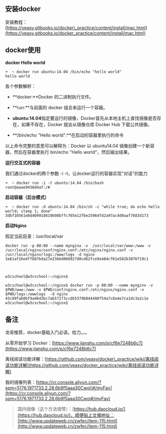 ## 安装docker

安装教程：[https://yeasy.gitbooks.io/docker\_practice/content/install/mac.html](https://yeasy.gitbooks.io/docker_practice/content/install/mac.html)

## docker使用

**docker Hello world**

```
➜  ~ docker run ubuntu:14.04 /bin/echo "hello world"
hello world
```

各个参数解析：

* **docker:**Docker 的二进制执行文件。

* **run:**与前面的 docker 组合来运行一个容器。

* **ubuntu:14.04**指定要运行的镜像，Docker首先从本地主机上查找镜像是否存在，如果不存在，Docker 就会从镜像仓库 Docker Hub 下载公共镜像。

* **/bin/echo "Hello world":**在启动的容器里执行的命令

以上命令完整的意思可以解释为：Docker 以 ubuntu14.04 镜像创建一个新容器，然后在容器里执行 bin/echo "Hello world"，然后输出结果。

**运行交互式的容器**

我们通过docker的两个参数 -i -t，让docker运行的容器实现"对话"的能力

```
➜  ~ docker run -i -t ubuntu:14.04 /bin/bash
root@aaae9436d4af:/#
```

**启动容器（后台模式）**

```
➜  ~ docker run -d ubuntu:14.04 /bin/sh -c "while true; do echo hello world; sleep 1; done"
3dbf10561e8d409918819b98bffc765e12fbe25964fd2a97ac4d9aaf7683d173
```

**启动Nginx**

假定当前目录：/usr/local/var

```
docker run -p 80:80 --name mynginx -v  /usr/local/var/www:/www -v  /usr/local/nginx/conf/nginx.conf:/etc/nginx/nginx.conf -v /usr/local/nginx/logs:/www/logs -d nginx 1e61af26e4ffb87bda27e23bbd060927d0cd62fce9e484cf61e582b3076f19c1



w3cschool@w3cschool:~/nginx$

w3cschool@w3cschool:~/nginx$ docker run -p 80:80 --name mynginx -v $PWD/www:/www -v $PWD/conf/nginx.conf:/etc/nginx/nginx.conf -v $PWD/logs:/wwwlogs  -d nginx  
45c89fab0bf9ad643bc7ab571f3ccd65379b844498f54a7c8a4e7ca1dc3a2c1e
w3cschool@w3cschool:~/nginx$
```

## 

## 备注

龙哥推荐，docker基础入门必读。给力。。。

从零开始学习 Docker：[https://www.jianshu.com/p/cf6e7248b6c7](https://www.jianshu.com/p/cf6e7248b6c7)

离线阅读功能详解：[https://github.com/yeasy/docker\_practice/wiki/离线阅读功能详解](https://github.com/yeasy/docker_practice/wiki/离线阅读功能详解)

我的镜像列表：[https://cr.console.aliyun.com/?spm=5176.1971733.2.28.6b9f5aaa30Cwoi\#/myFav](https://cr.console.aliyun.com/?spm=5176.1971733.2.28.6b9f5aaa30Cwoi#/myFav)

> 国内镜像（这个方法很赞）：[https://hub.daocloud.io/](https://hub.daocloud.io/)，顺便贴上文摘地址：[http://www.updateweb.cn/zwfec/item-115.html](http://www.updateweb.cn/zwfec/item-115.html)



